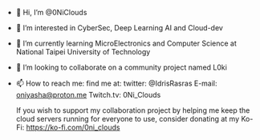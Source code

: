 - 👋 Hi, I’m @0NiClouds
- 👀 I’m interested in CyberSec, Deep Learning AI and Cloud-dev
- 🌱 I’m currently learning MicroElectronics and Computer Science at National Taipei University of Technology
- 💞️ I’m looking to collaborate on a community project named L0ki
- 📫 How to reach me:
      find me at:
        twitter: @IdrisRasras
        E-mail: oniyasha@proton.me
        Twitch.tv: 0Ni_Clouds

    If you wish to support my collaboration project by helping me keep the cloud servers running for everyone to use, consider donating at my Ko-Fi:
      https://ko-fi.com/0ni_clouds

<!---
0NiClouds/0NiClouds is a ✨ special ✨ repository because its `README.md` (this file) appears on your GitHub profile.
You can click the Preview link to take a look at your changes.
--->
